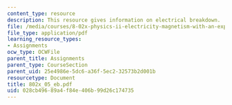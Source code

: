 ```yaml
---
content_type: resource
description: This resource gives information on electrical breakdown.
file: /media/courses/8-02x-physics-ii-electricity-magnetism-with-an-experimental-focus-spring-2005/028cb49689a4f84e406b99d26c174735_802x_05_eb.pdf
file_type: application/pdf
learning_resource_types:
- Assignments
ocw_type: OCWFile
parent_title: Assignments
parent_type: CourseSection
parent_uid: 25e4986e-5dc6-a36f-5ec2-32573b2d001b
resourcetype: Document
title: 802x_05_eb.pdf
uid: 028cb496-89a4-f84e-406b-99d26c174735
---
```

